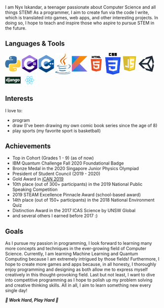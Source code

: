I am Nyx Iskandar, a teenager passionate about Computer Science and all things STEM! As a programmer, I aim to create fun via the code I write, which is translated into games, web apps, and other interesting projects. In doing so, I hope to teach and inspire those who aspire to pursue STEM in the future.

## Languages & Tools
<img align="center" alt="Python" width="50px" src="https://github.com/xyntechx/xyntechx/blob/master/python.png"/>
<img align="center" alt="C#" width="50px" src="https://github.com/xyntechx/xyntechx/blob/master/c%23.png"/>
<img align="center" alt="C++" width="50px" src="https://github.com/xyntechx/xyntechx/blob/master/c%2B%2B.png"/>
<img align="center" alt="Java" width="50px" src="https://github.com/xyntechx/xyntechx/blob/master/java.png"/>
<img align="center" alt="Kotlin" width="50px" src="https://github.com/xyntechx/xyntechx/blob/master/kotlin.png"/>
<img align="center" alt="HTML" width="50px" src="https://github.com/xyntechx/xyntechx/blob/master/html.png"/>
<img align="center" alt="CSS" width="50px" src="https://github.com/xyntechx/xyntechx/blob/master/css.png"/>
<img align="center" alt="Javascript" width="50px" src="https://github.com/xyntechx/xyntechx/blob/master/js.png"/>
<img align="center" alt="Unity" width="50px" src="https://github.com/xyntechx/xyntechx/blob/master/unity.png"/>
<img align="center" alt="Django" width="50px" src="https://github.com/xyntechx/xyntechx/blob/master/django.png"/>
<img align="center" alt="React" width="50px" src="https://github.com/xyntechx/xyntechx/blob/master/react.png"/>

## Interests
I love to:
- program
- draw (I've been drawing my own comic book series since the age of 8)
- play sports (my favorite sport is basketball)

## Achievements
- Top in Cohort (Grades 1 - 9) (as of now)
- IBM Quantum Challenge Fall 2020 Foundational Badge
- Bronze Medal in the 2020 Singapore Junior Physics Olympiad
- President of Student Council (2019 - 2020)
- Gold Award in [iCAN 2019](https://www.tisias.org/ican-2019.html)
- 10th place (out of 300+ participants) in the 2019 National Public Speaking Competition
- 2019 STEAM Excellence Pinnacle Award (school-based award)
- 14th place (out of 150+ participants) in the 2018 National Environment Quiz
- Distinction Award in the 2017 ICAS Science by UNSW Global
- and several others I earned before 2017 :)

## Goals
As I pursue my passion in programming, I look forward to learning many more concepts and techniques in the ever-growing field of Computer Science. Currently, I am learning Machine Learning and Quantum Computing because I am extremely intrigued by those fields! Furthermore, I hope to create more games and apps because, in all honesty, I thoroughly enjoy programming and designing as both allow me to express myself creatively in this thought-provoking field. Last but not least, I want to dive into competitive programming as I hope to polish up my problem solving and creative thinking skills. All in all, I aim to learn something new every single day!

**_🌟 Work Hard, Play Hard 🌟_**
